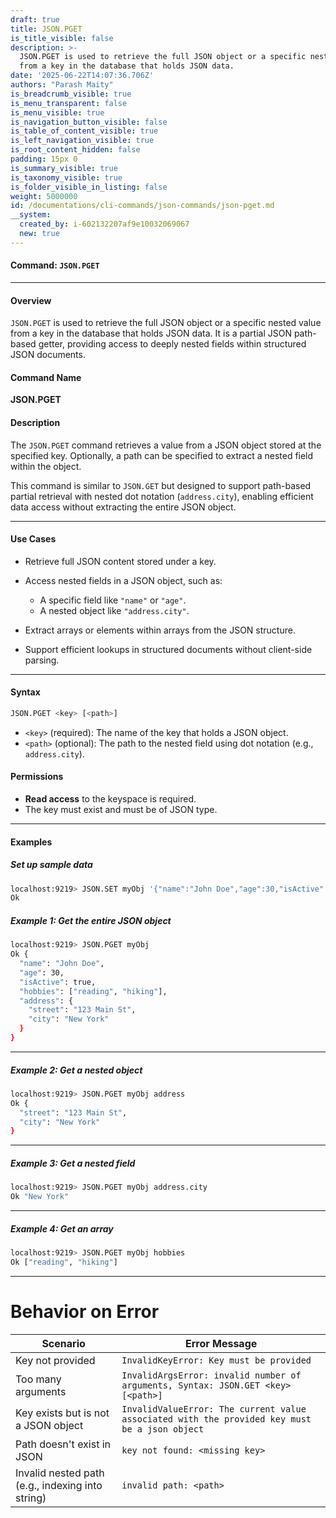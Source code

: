 ```yaml
---
draft: true
title: JSON.PGET
is_title_visible: false
description: >-
  JSON.PGET is used to retrieve the full JSON object or a specific nested value
  from a key in the database that holds JSON data.
date: '2025-06-22T14:07:36.706Z'
authors: "Parash Maity"
is_breadcrumb_visible: true
is_menu_transparent: false
is_menu_visible: true
is_navigation_button_visible: false
is_table_of_content_visible: true
is_left_navigation_visible: true
is_root_content_hidden: false
padding: 15px 0
is_summary_visible: true
is_taxonomy_visible: true
is_folder_visible_in_listing: false
weight: 5000000
id: /documentations/cli-commands/json-commands/json-pget.md
__system:
  created_by: i-602132207af9e10032069067
  new: true
---
```

#### **Command**: `JSON.PGET`

---

#### **Overview**

`JSON.PGET` is used to retrieve the full JSON object or a specific nested value from a key in the database that holds JSON data. It is a partial JSON path-based getter, providing access to deeply nested fields within structured JSON documents.


#### **Command Name**

**JSON.PGET**

#### **Description**

The `JSON.PGET` command retrieves a value from a JSON object stored at the specified key. Optionally, a path can be specified to extract a nested field within the object.

This command is similar to `JSON.GET` but designed to support path-based partial retrieval with nested dot notation (`address.city`), enabling efficient data access without extracting the entire JSON object.

---

#### **Use Cases**

* Retrieve full JSON content stored under a key.
* Access nested fields in a JSON object, such as:

  * A specific field like `"name"` or `"age"`.
  * A nested object like `"address.city"`.
* Extract arrays or elements within arrays from the JSON structure.
* Support efficient lookups in structured documents without client-side parsing.

---

#### **Syntax**

```bash
JSON.PGET <key> [<path>]
```

* `<key>` (required): The name of the key that holds a JSON object.
* `<path>` (optional): The path to the nested field using dot notation (e.g., `address.city`).

#### **Permissions**

* **Read access** to the keyspace is required.
* The key must exist and must be of JSON type.

---

#### **Examples**

##### Set up sample data

```bash
localhost:9219> JSON.SET myObj '{"name":"John Doe","age":30,"isActive":true,"hobbies":["reading","hiking"],"address":{"street":"123 Main St","city":"New York"}}'
Ok
```

##### Example 1: Get the entire JSON object

```bash
localhost:9219> JSON.PGET myObj
Ok {
  "name": "John Doe",
  "age": 30,
  "isActive": true,
  "hobbies": ["reading", "hiking"],
  "address": {
    "street": "123 Main St",
    "city": "New York"
  }
}
```

---

##### Example 2: Get a nested object

```bash
localhost:9219> JSON.PGET myObj address
Ok {
  "street": "123 Main St",
  "city": "New York"
}
```

---

##### Example 3: Get a nested field

```bash
localhost:9219> JSON.PGET myObj address.city
Ok "New York"
```

---

##### Example 4: Get an array

```bash
localhost:9219> JSON.PGET myObj hobbies
Ok ["reading", "hiking"]
```

---

# **Behavior on Error**

| **Scenario**                                     | **Error Message**                                                                             |
| ------------------------------------------------ | --------------------------------------------------------------------------------------------- |
| Key not provided                                 | `InvalidKeyError: Key must be provided`                                                       |
| Too many arguments                               | `InvalidArgsError: invalid number of arguments, Syntax: JSON.GET <key> [<path>]`              |
| Key exists but is not a JSON object              | `InvalidValueError: The current value associated with the provided key must be a json object` |
| Path doesn't exist in JSON                       | `key not found: <missing key>`                                                                |
| Invalid nested path (e.g., indexing into string) | `invalid path: <path>`                                                                        |

